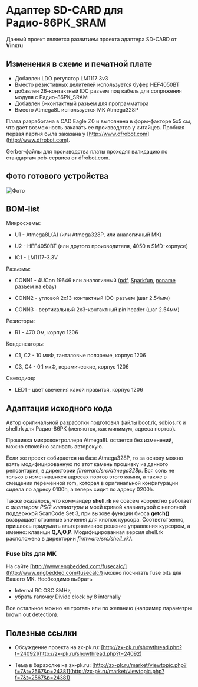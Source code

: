 # Адаптер SD-CARD для Радио-86РК_SRAM

Данный проект является развитием проекта адаптера SD-CARD  от **Vinxru** 


## Изменения в схеме и печатной плате
- Добавлен LDO регулятор LM1117 3v3
- Вместо резистивных делителей используется буфер HEF4050BT
- добавлен 26-контактный IDC разъем под кабель для сопряжения модуля с Радио-86РК_SRAM
- Добавлен 6-контактный разъем для программатора
- Вместо Atmega8L используется МК Atmega328P

Плата разработана в CAD Eagle 7.0 и выполнена в форм-факторе 5x5 см, что дает возможность заказать ее производство у китайцев. Пробная первая партия была заказана у [http://www.dfrobot.com](http://www.dfrobot.com).

Gerber-файлы для производства платы проходят валидацию по стандартам pcb-сервиса от dfrobot.com.

## Фото готового устройства

![Фото](https://farm8.staticflickr.com/7503/15748066262_4a058c6886_c.jpg)

## BOM-list

Микросхемы:

- U1 - Atmega8L(A) (или Atmega328P, или аналогичный МК)

- U2 - HEF4050BT (или другого производителя, 4050 в SMD-корпусе)

- IC1 - LM1117-3.3V


Разъемы:

- CONN1 - 4UCon 19646 или аналогичный ([pdf](http://www.4uconnector.com/online/object/4udrawing/19608.pdf), [Sparkfun](https://www.sparkfun.com/products/12769), [noname разъем на ebay](http://www.ebay.com/itm/5-Pcs-SD-Memory-Card-Sockets-Connectors-Replacements-29-x-28-5-x-2-5mm-/291005194440?pt=UK_BOI_Electrical_Components_Supplies_ET&hash=item43c142e0c8))

- CONN2 - угловой 2x13-контактный IDC-разъем (шаг 2.54мм)

- CONN3 - вертикальный 2x3-контактный pin header (шаг 2.54мм)

Резисторы:

- R1 - 470 Ом, корпус 1206

Конденсаторы:

- C1, C2 - 10 мкФ, танталовые полярные, корпус 1206

- C3, C4 - 0.1 мкФ, керамические, корпус 1206

Светодиод:

- LED1 - цвет свечения какой нравится, корпус 1206


## Адаптация исходного кода

Автор оригинальной разработки подготовил файлы boot.rk, sdbios.rk и shell.rk для Радио-86РК (меняются, как минимум, адреса портов).

Прошивка микроконтроллера Atmega8L остается без изменений, можно спокойно заливать авторскую.

Если же проект собирается на базе Atmega328P, то за основу можно взять модифицированную по этот камень прошивку из данного репозитария, в директории *firmware/src/atmega328p*. Вся соль не только в изменившихся адресах портов этого камня, а также в смещении переменной rom, которая в оригинальной конфигурации сидела по адресу 0100h, а теперь сидит по адресу 0200h. 

Также оказалось, что коммандер **shell.rk** не совсем корректно работает с *адаптером PS/2 клавиатуры* и моей кривой клавиатурой с неполной поддержкой ScanCode Set 3, при вызове функции биоса **getch()** возвращает странные значения для кнопок курсора. Соответственно, пришлось придумать альтернативное решение управления курсором, а именно: клавиши **Q,A,O,P**. Модифицированная версия shell.rk расположена в директории *firmware/src/shell_rk/*.

### Fuse bits для МК

На сайте [http://www.engbedded.com/fusecalc/](http://www.engbedded.com/fusecalc/) можно посчитать fuse bits для Вашего МК. 
Необходимо выбрать 

- Internal RC OSC 8MHz, 
- убрать галочку Divide clock by 8 internally


Все остальное можно не трогать или по желанию (например параметры brown out detection).


## Полезные ссылки
- Обсуждение проекта на zx-pk.ru: [http://zx-pk.ru/showthread.php?t=24092](http://zx-pk.ru/showthread.php?t=24092)

- Тема в барахолке на zx-pk.ru: [http://zx-pk.ru/market/viewtopic.php?f=7&t=2567&p=24381](http://zx-pk.ru/market/viewtopic.php?f=7&t=2567&p=24381)
